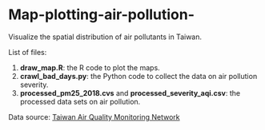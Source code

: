 # Map-plotting-air-pollution-
Visualize the spatial distribution of air pollutants in Taiwan.

List of files:
1. **draw_map.R**: the R code to plot the maps.
2. **crawl_bad_days.py**: the Python code to collect the data on air pollution severity.
3. **processed_pm25_2018.cvs** and **processed_severity_aqi.csv**: the processed data sets on air pollution.

Data source: [Taiwan Air Quality Monitoring Network](https://airtw.epa.gov.tw/ENG/default.aspx)
